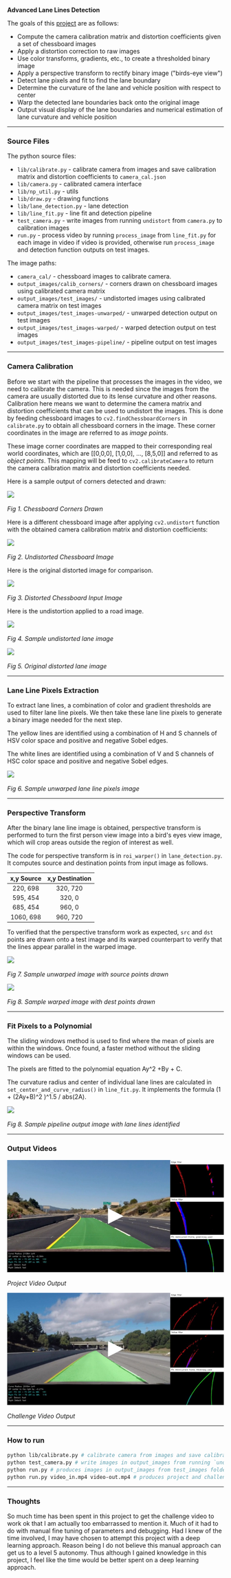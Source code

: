 **Advanced Lane Lines Detection**

The goals of this [project](https://github.com/udacity/CarND-Advanced-Lane-Lines) are as follows:

- Compute the camera calibration matrix and distortion coefficients given a set of chessboard images
- Apply a distortion correction to raw images
- Use color transforms, gradients, etc., to create a thresholded binary image
- Apply a perspective transform to rectify binary image ("birds-eye view")
- Detect lane pixels and fit to find the lane boundary
- Determine the curvature of the lane and vehicle position with respect to center
- Warp the detected lane boundaries back onto the original image
- Output visual display of the lane boundaries and numerical estimation of lane curvature and vehicle position

[//]: # (Image References)

[img1]: assets/calibration2.jpg
[img2]: assets/calibration1_undistorted.jpg
[img3]: assets/calibration1.jpg
[img4]: assets/test1_out.jpg
[img5]: assets/test1.jpg
[img6]: assets/straight_lines1-unwarped.jpg
[img7]: assets/straight_lines1-unwarp-drawn.jpg
[img8]: assets/straight_lines1-warped-drawn.jpg
[img9]: assets/straight_lines1-pipeline.jpg


---
### Source Files 

The python source files:

- `lib/calibrate.py` - calibrate camera from images and save calibration matrix and distortion coefficients to `camera_cal.json`
- `lib/camera.py` - calibrated camera interface 
- `lib/np_util.py` - utils
- `lib/draw.py` - drawing functions
- `lib/lane_detection.py` - lane detection
- `lib/line_fit.py` - line fit and detection pipeline
- `test_camera.py` - write images from running `undistort` from `camera.py` to calibration images
- `run.py` - process video by running `process_image` from `line_fit.py` for each image in video if video is provided, otherwise run `process_image` and detection function outputs on test images.

The image paths:

- `camera_cal/` - chessboard images to calibrate camera.
- `output_images/calib_corners/` - corners drawn on chessboard images using calibrated camera matrix
- `output_images/test_images/` - undistorted images using calibrated camera matrix on test images
- `output_images/test_images-unwarped/` - unwarped detection output on test images
- `output_images/test_images-warped/` - warped detection output on test images
- `output_images/test_images-pipeline/` - pipeline output on test images


---
### Camera Calibration

Before we start with the pipeline that processes the images in the video, we need to calibrate the camera. This is needed since the images from the camera are usually distorted due to its lense curvature and other reasons. Calibration here means we want to determine the camera matrix and distortion coefficients that can be used to undistort the images. This is done by feeding chessboard images to `cv2.findChessboardCorners` in `calibrate.py` to obtain all chessboard corners in the image. These corner coordinates in the image are referred to as *image points*.

These image corner coordinates are mapped to their corresponding real world coordinates, which are [[0,0,0], [1,0,0], ..., [8,5,0]] and referred to as *object points*. This mapping will be feed to `cv2.calibrateCamera` to return the camera calibration matrix and distortion coefficients needed.

Here is a sample output of corners detected and drawn:

![][img1]

*Fig 1. Chessboard Corners Drawn*

Here is a different chessboard image after applying `cv2.undistort` function with the obtained camera calibration matrix and distortion coefficients: 

![][img2]

*Fig 2. Undistorted Chessboard Image*

Here is the original distorted image for comparison.

![][img3]

*Fig 3. Distorted Chessboard Input Image*

Here is the undistortion applied to a road image.

![][img4]

*Fig 4. Sample undistorted lane image*

![][img5]

*Fig 5. Original distorted lane image*


---
### Lane Line Pixels Extraction

To extract lane lines, a combination of color and gradient thresholds are used to filter lane line pixels. We then take these lane line pixels to generate a binary image needed for the next step.

The yellow lines are identified using a combination of H and S channels of HSV color space and positive and negative Sobel edges.

The white lines are identified using a combination of V and S channels of HSC color space and positive and negative Sobel edges.

![][img6]

*Fig 6. Sample unwarped lane line pixels image*


---
### Perspective Transform

After the binary lane line image is obtained, perspective transform is performed to turn the first person view image into a bird's eyes view image, which will crop areas outside the region of interest as well.

The code for perspective transform is in `roi_warper()` in `lane_detection.py`. It computes source and destination points from input image as follows.

| x,y Source   | x,y Destination | 
|:-------------:|:-------------:| 
| 220, 698      | 320, 720      | 
| 595, 454      | 320, 0      |
| 685, 454      | 960, 0      |
| 1060, 698     | 960, 720    |

To verified that the perspective transform work as expected, `src` and `dst` points are drawn onto a test image and its warped counterpart to verify that the lines appear parallel in the warped image.

![][img7]

*Fig 7. Sample unwarped image with source points drawn*

![][img8]

*Fig 8. Sample warped image with dest points drawn*


---
### Fit Pixels to a Polynomial

The sliding windows method is used to find where the mean of pixels are within the windows. Once found, a faster method without the sliding windows can be used.

The pixels are fitted to the polynomial equation Ay^2 +By + C.

The curvature radius and center of individual lane lines are calculated in `set_center_and_curve_radius()` in `line_fit.py`. It implements the formula (1 + (2Ay+B)^2 )^1.5 / abs(2A).

![][img9]

*Fig 8. Sample pipeline output image with lane lines identified*


---
### Output Videos

[![](assets/project-out-preview720.jpg)](https://youtu.be/JcuaSM8Fecc "Advanced Lane Line Detection Project Output (Udacity sdcnd P4)")

*Project Video Output*

[![](assets/challenge-out-preview720.jpg)](https://youtu.be/HdnMCPZ0xb4 "Advanced Lane Line Detection Challenge Output(Udacity sdcnd P4)")

*Challenge Video Output*

---
### How to run

```sh
python lib/calibrate.py # calibrate camera from images and save calibration matrix and distortion coefficients to `camera_cal.json`
python test_camera.py # write images in output_images from running `undistort` from `camera.py` to calibration images
python run.py # produces images in output_images from test_images folder
python run.py video_in.mp4 video-out.mp4 # produces project and challenge video outputs
```


---
### Thoughts

So much time has been spent in this project to get the challenge video to work ok that I am actually too embarrassed to mention it. Much of it had to do with manual fine tuning of parameters and debugging. Had I knew of the time involved, I may have chosen to attempt this project with a deep learning approach. Reason being I do not believe this manual approach can get us to a level 5 autonomy. Thus although I gained knowledge in this project, I feel like the time would be better spent on a deep learning approach.
